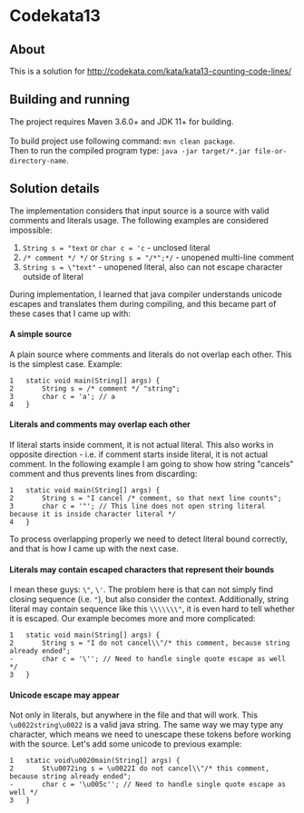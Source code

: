 # Codekata13

## About
This is a solution for http://codekata.com/kata/kata13-counting-code-lines/

## Building and running
The project requires Maven 3.6.0+ and JDK 11+ for building.\
\
To build project use following command: `mvn clean package`.\
Then to run the compiled program type: `java -jar target/*.jar file-or-directory-name`.

## Solution details
The implementation considers that input source is a source with valid comments and literals usage.
The following examples are considered impossible:
1. `String s = "text` or `char c = 'c` - unclosed literal
2. `/* comment */ */` or `String s = "/*";*/` - unopened multi-line comment
2. `String s = \"text"` - unopened literal, also can not escape character outside of literal

During implementation, I learned that java compiler understands unicode escapes and translates
them during compiling, and this became part of these cases that I came up with:
#### A simple source
A plain source where comments and literals do not overlap each other. This is the simplest case.
Example:
```
1   static void main(String[] args) {
2       String s = /* comment */ "string";
3       char c = 'a'; // a
4   }
```

#### Literals and comments may overlap each other
If literal starts inside comment, it is not actual literal. This also works in opposite direction
\- i.e. if comment starts inside literal, it is not actual comment. In the following example I am
going to show how string "cancels" comment and thus prevents lines from discarding:
```
1   static void main(String[] args) {
2       String s = "I cancel /* comment, so that next line counts";
3       char c = '"'; // This line does not open string literal because it is inside character literal */
4   }
```
To process overlapping properly we need to detect literal bound correctly, and that is how I came
up with the next case.

#### Literals may contain escaped characters that represent their bounds
I mean these guys: `\"`, `\'`. The problem here is that can not simply find closing sequence
(i.e. `"`), but also consider the context. Additionally, string literal may contain sequence like
this `\\\\\\\"`, it is even hard to tell whether it is escaped. Our example becomes more and more
complicated:
```
1   static void main(String[] args) {
2       String s = "I do not cancel\\"/* this comment, because string already ended";
-       char c = '\''; // Need to handle single quote escape as well */
3   }
```

#### Unicode escape may appear
Not only in literals, but anywhere in the file and that will work. This `\u0022string\u0022` is a
valid java string. The same way we may type any character, which means we need to unescape
these tokens before working with the source. Let's add some unicode to previous example:
```
1   static void\u0020main(String[] args) {
2       St\u0072ing s = \u0022I do not cancel\\"/* this comment, because string already ended";
-       char c = '\u005c''; // Need to handle single quote escape as well */
3   }
```